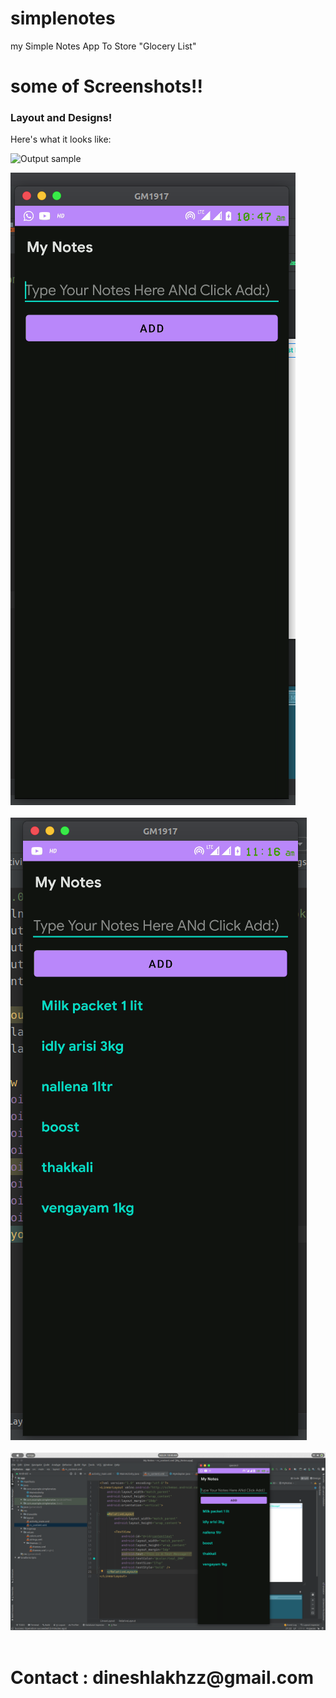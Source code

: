 # simplenotes
my Simple Notes App To Store "Glocery List" 

# some of Screenshots!!
<h3>Layout and Designs!</h3>
Here's what it looks like:

![Output sample](https://github.com/dineshlakhzz/simplenotes/blob/main/screenshots/sample.gif?raw=true)

<img src="screenshots/1.png"/>
<br>
<br>
<img src="screenshots/3.png"/>
<br>
<br>

<img src="screenshots/2.png"/>

<br>
<br>

<h1> Contact : dineshlakhzz@gmail.com </h1>
